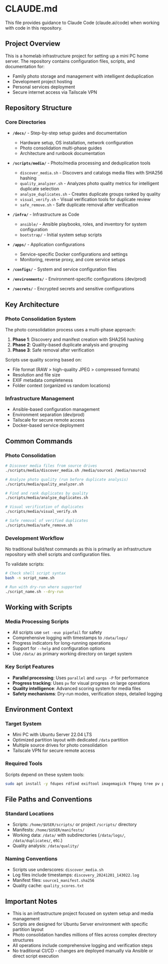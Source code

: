 # CLAUDE.md

This file provides guidance to Claude Code (claude.ai/code) when working with code in this repository.

## Project Overview

This is a homelab infrastructure project for setting up a mini PC home server. The repository contains configuration files, scripts, and documentation for:

- Family photo storage and management with intelligent deduplication
- Development project hosting  
- Personal services deployment
- Secure internet access via Tailscale VPN

## Repository Structure

### Core Directories

- **`/docs/`** - Step-by-step setup guides and documentation
  - Hardware setup, OS installation, network configuration
  - Photo consolidation multi-phase guides
  - Architecture and runbook documentation

- **`/scripts/media/`** - Photo/media processing and deduplication tools
  - `discover_media.sh` - Discovers and catalogs media files with SHA256 hashing
  - `quality_analyzer.sh` - Analyzes photo quality metrics for intelligent duplicate selection
  - `analyze_duplicates.sh` - Creates duplicate groups ranked by quality
  - `visual_verify.sh` - Visual verification tools for duplicate review
  - `safe_remove.sh` - Safe duplicate removal after verification

- **`/infra/`** - Infrastructure as Code
  - `ansible/` - Ansible playbooks, roles, and inventory for system configuration
  - `bootstrap/` - Initial system setup scripts

- **`/apps/`** - Application configurations
  - Service-specific Docker configurations and settings
  - Monitoring, reverse proxy, and core service setups

- **`/configs/`** - System and service configuration files
- **`/environments/`** - Environment-specific configurations (dev/prod)
- **`/secrets/`** - Encrypted secrets and sensitive configurations

## Key Architecture

### Photo Consolidation System
The photo consolidation process uses a multi-phase approach:

1. **Phase 1**: Discovery and manifest creation with SHA256 hashing
2. **Phase 2**: Quality-based duplicate analysis and grouping  
3. **Phase 3**: Safe removal after verification

Scripts use quality scoring based on:
- File format (RAW > high-quality JPEG > compressed formats)
- Resolution and file size
- EXIF metadata completeness
- Folder context (organized vs random locations)

### Infrastructure Management
- Ansible-based configuration management
- Environment separation (dev/prod)
- Tailscale for secure remote access
- Docker-based service deployment

## Common Commands

### Photo Consolidation
```bash
# Discover media files from source drives
./scripts/media/discover_media.sh /media/source1 /media/source2

# Analyze photo quality (run before duplicate analysis)
./scripts/media/quality_analyzer.sh

# Find and rank duplicates by quality
./scripts/media/analyze_duplicates.sh

# Visual verification of duplicates
./scripts/media/visual_verify.sh

# Safe removal of verified duplicates  
./scripts/media/safe_remove.sh
```

### Development Workflow
No traditional build/test commands as this is primarily an infrastructure repository with shell scripts and configuration files.

To validate scripts:
```bash
# Check shell script syntax
bash -n script_name.sh

# Run with dry-run where supported
./script_name.sh --dry-run
```

## Working with Scripts

### Media Processing Scripts
- All scripts use `set -euo pipefail` for safety
- Comprehensive logging with timestamps to `/data/logs/`
- Progress indicators for long-running operations
- Support for `--help` and configuration options
- Use `/data/` as primary working directory on target system

### Key Script Features
- **Parallel processing**: Uses `parallel` and `xargs -P` for performance
- **Progress tracking**: Uses `pv` for visual progress on large operations  
- **Quality intelligence**: Advanced scoring system for media files
- **Safety mechanisms**: Dry-run modes, verification steps, detailed logging

## Environment Context

### Target System
- Mini PC with Ubuntu Server 22.04 LTS
- Optimized partition layout with dedicated `/data` partition
- Multiple source drives for photo consolidation
- Tailscale VPN for secure remote access

### Required Tools
Scripts depend on these system tools:
```bash
sudo apt install -y fdupes rdfind exiftool imagemagick ffmpeg tree pv parallel jq sqlite3
```

## File Paths and Conventions

### Standard Locations
- Scripts: `/home/$USER/scripts/` or project `/scripts/` directory
- Manifests: `/home/$USER/manifests/` 
- Working data: `/data/` with subdirectories (`/data/logs/`, `/data/duplicates/`, etc.)
- Quality analysis: `/data/quality/`

### Naming Conventions
- Scripts use underscores: `discover_media.sh`
- Log files include timestamps: `discovery_20241201_143022.log`
- Manifest files: `source1_manifest.sha256`
- Quality cache: `quality_scores.txt`

## Important Notes

- This is an infrastructure project focused on system setup and media management
- Scripts are designed for Ubuntu Server environment with specific partition layout
- Photo consolidation handles millions of files across complex directory structures
- All operations include comprehensive logging and verification steps
- No traditional CI/CD - changes are deployed manually via Ansible or direct script execution